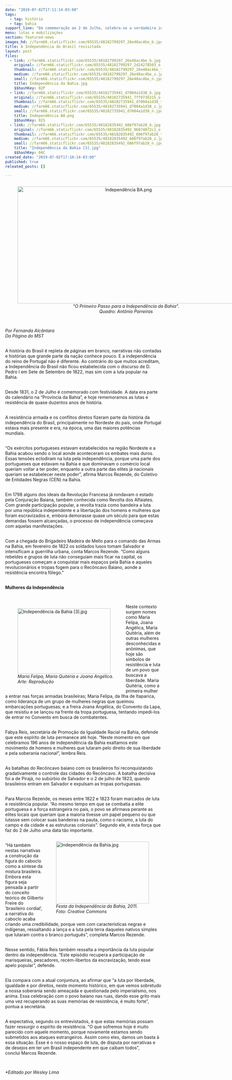 ```yaml
---
date: "2019-07-02T17:11:14-03:00"
tags:
  - tag: história
  - tag: bahia
support_line: "Em comemoração ao 2 de Julho, celebra-se a verdadeira independência, quando grupos populares resistiram em nome do país"
menu: lutas e mobilizações
section: featured-news
images_hd: //farm66.staticflickr.com/65535/48182799297_26e48ac4be_b.jpg
title: A Independência do Brasil revisitada
layout: post
files:
  - link: //farm66.staticflickr.com/65535/48182799297_26e48ac4be_b.jpg
    original: //farm66.staticflickr.com/65535/48182799297_2d24278503_o.jpg
    thumbnail: //farm66.staticflickr.com/65535/48182799297_26e48ac4be_t.jpg
    medium: //farm66.staticflickr.com/65535/48182799297_26e48ac4be_z.jpg
    small: //farm66.staticflickr.com/65535/48182799297_26e48ac4be_n.jpg
    title: Independência da Bahia.jpg
    $$hashKey: 02P
  - link: //farm66.staticflickr.com/65535/48182735941_d7004a1d38_b.jpg
    original: //farm66.staticflickr.com/65535/48182735941_7ff9736315_o.png
    thumbnail: //farm66.staticflickr.com/65535/48182735941_d7004a1d38_t.jpg
    medium: //farm66.staticflickr.com/65535/48182735941_d7004a1d38_z.jpg
    small: //farm66.staticflickr.com/65535/48182735941_d7004a1d38_n.jpg
    title: Independência BA.png
    $$hashKey: 02S
  - link: //farm66.staticflickr.com/65535/48182835492_686f97ab28_b.jpg
    original: //farm66.staticflickr.com/65535/48182835492_96874072c1_o.jpg
    thumbnail: //farm66.staticflickr.com/65535/48182835492_686f97ab28_t.jpg
    medium: //farm66.staticflickr.com/65535/48182835492_686f97ab28_z.jpg
    small: //farm66.staticflickr.com/65535/48182835492_686f97ab28_n.jpg
    title: "Independência da Bahia [3].jpg"
    $$hashKey: 04C
created_date: "2019-07-02T17:18:14-03:00"
published: true
releated_posts: []

---
```

<div style="text-align:center">
<figure class="image" style="display:inline-block"><img alt="Independência BA.png" height="378" src="//farm66.staticflickr.com/65535/48182735941_d7004a1d38_b.jpg" width="700" />
<figcaption><em>&quot;O Primeiro Passo para a Independ&ecirc;ncia da Bahia&quot;.<br />
Quadro: Ant&ocirc;nio Parreiras</em></figcaption>
</figure>
</div>

<p><br />
<em>Por Fernanda Alc&acirc;ntara<br />
Da P&aacute;gina do MST</em><br />
&nbsp;</p>

<p>A hist&oacute;ria do Brasil &eacute; repleta de p&aacute;ginas em branco, narrativas n&atilde;o contadas e hist&oacute;rias que grande parte da na&ccedil;&atilde;o conhece pouco. E a independ&ecirc;ncia do reino de Portugal n&atilde;o &eacute; diferente. Ao contr&aacute;rio do que muitos acreditam, a Independ&ecirc;ncia do Brasil n&atilde;o ficou estabelecida com o discurso de D. Pedro I em Sete de Setembro de 1822, mas sim com a luta popular na Bahia.&nbsp;<br />
&nbsp;</p>

<p>Desde 1831, o 2 de Julho &eacute; comemorado com festividade. A data era parte do calend&aacute;rio na &ldquo;Prov&iacute;ncia da Bahia&rdquo;, e hoje rememoramos as lutas e resist&ecirc;ncia de quase duzentos anos de hist&oacute;ria.&nbsp;</p>

<p><br />
A resist&ecirc;ncia armada e os conflitos diretos fizeram parte da hist&oacute;ria da independ&ecirc;ncia do Brasil, principalmente no Nordeste do pa&iacute;s, onde Portugal estava mais presente e era, na &eacute;poca, uma das maiores pot&ecirc;ncias mundiais.&nbsp;<br />
&nbsp;</p>

<p>&ldquo;Os ex&eacute;rcitos portugueses estavam estabelecidos na regi&atilde;o Nordeste&nbsp;e a Bahia acabou sendo o local aonde aconteceram os embates mais duros. Essas tens&otilde;es eclodiram na luta pela independ&ecirc;ncia, porque uma parte dos portugueses que estavam na Bahia e que dominavam o com&eacute;rcio local queriam voltar a ter poder, enquanto a outra parte das elites j&aacute; nacionais queriam&nbsp;se estabelecer neste poder&rdquo;, afirma Marcos Rezende, do Coletivo de Entidades Negras (CEN) na Bahia.<br />
&nbsp;</p>

<p>Em 1798 alguns dos ideais da Revolu&ccedil;&atilde;o Francesa j&aacute; rondavam o estado pela Conjura&ccedil;&atilde;o Baiana, tamb&eacute;m conhecida como Revolta dos Alfaiates. Com grande participa&ccedil;&atilde;o popular, a revolta trazia como bandeira a luta por&nbsp;uma rep&uacute;blica independente e a liberta&ccedil;&atilde;o dos homens e mulheres que foram escravizados&nbsp;e, embora demorasse quase um s&eacute;culo para que estas demandas fossem alcan&ccedil;adas, o processo de independ&ecirc;ncia come&ccedil;ava com aquelas manifesta&ccedil;&otilde;es.<br />
&nbsp;</p>

<p>Com a chegada do Brigadeiro Madeira de Mello&nbsp;para o comando das Armas na Bahia, em fevereiro de 1822 os soldados lusos tomam Salvador e intensificam a guerrilha urbana, conta Marcos Rezende. &ldquo;Como alguns rebeldes e grupos de luta n&atilde;o conseguiam mais ficar na capital, os portugueses come&ccedil;am a conquistar mais espa&ccedil;os pela Bahia e aqueles revolucion&aacute;rios e tropas fogem para o Rec&ocirc;ncavo Baiano, aonde a resist&ecirc;ncia encontra f&ocirc;lego.&quot;</p>

<p><br />
<strong>Mulheres da Independ&ecirc;ncia</strong></p>

<p>&nbsp;</p>

<figure class="image" style="float:left"><img alt="Independência da Bahia [3].jpg" height="211" src="//farm66.staticflickr.com/65535/48182835492_686f97ab28_b.jpg" width="300" />
<figcaption><em>Maria Felipa, Maria Quit&eacute;ria e Joana Ang&eacute;lica.<br />
Arte: Reprodu&ccedil;&atilde;o</em></figcaption>
</figure>

<p>Neste contexto surgem nomes como Maria Felipa, Joana Ang&eacute;lica, Maria Quit&eacute;ria, al&eacute;m de outras mulheres desconhecidas e an&ocirc;nimas, que hoje s&atilde;o s&iacute;mbolos de resist&ecirc;ncia e luta de um povo que buscava a liberdade. Maria Quit&eacute;ria, como a primeira mulher a entrar nas for&ccedil;as armadas brasileiras; Maria Felipa, da Ilha de Itaparica, como lideran&ccedil;a de um grupo de mulheres negras que queimou embarca&ccedil;&otilde;es portuguesas; e&nbsp;a freira Joana Ang&eacute;lica, do Convento da Lapa, que resistiu e se lan&ccedil;ou na frente da tropa portuguesa, tentando impedi-los de entrar no Convento em busca de combatentes.</p>

<p><br />
Fabya Reis, secret&aacute;ria de Promo&ccedil;&atilde;o da Igualdade Racial na Bahia, defende que este esp&iacute;rito de luta&nbsp;permanece at&eacute; hoje. &ldquo;Neste momento em que celebramos 196 anos de independ&ecirc;ncia da Bahia exaltamos este movimento de homens e mulheres que lutaram pelo direito de sua liberdade e pela soberania nacional&rdquo;, lembra Reis.&nbsp;</p>

<p><br />
As batalhas do Rec&ocirc;ncavo baiano com os brasileiros foi reconquistando gradativamente o controle das cidades do Rec&ocirc;ncavo. A batalha decisiva foi a de Piraj&aacute;, no sub&uacute;rbio de Salvador e o 2&nbsp;de julho de 1823, quando brasileiros entram em Salvador e expulsam as tropas portuguesas.&nbsp;</p>

<p><br />
Para Marcos Rezende, os meses entre 1822 e 1823 foram marcados de luta e resist&ecirc;ncia popular. &ldquo;Ao mesmo tempo em que se combatia a elite portuguesa e a for&ccedil;a estrangeira no pa&iacute;s, o povo se afirmava perante as elites locais que queriam que a maioria tivesse um papel pequeno ou que lutasse sem colocar suas bandeiras na pauta, como o racismo, a luta do campo e da cidade&nbsp;e as estruturas coloniais&rdquo;. Segundo ele, &eacute; esta for&ccedil;a que faz do 2 de Julho uma data t&atilde;o importante.</p>

<figure class="image" style="float:right"><img alt="Independência da Bahia.jpg" height="200" src="//farm66.staticflickr.com/65535/48182799297_26e48ac4be_b.jpg" width="300" />
<figcaption><em>Festa da Independ&ecirc;ncia da Bahia, 2011.<br />
Foto: Creative Commons</em></figcaption>
</figure>

<p><br />
&ldquo;H&aacute; tamb&eacute;m nestas narrativas a constru&ccedil;&atilde;o da figura do caboclo como a s&iacute;ntese da mistura brasileira. Embora esta figura seja pensada a partir do conceito te&oacute;rico de Gilberto Freire do &lsquo;brasileiro cordial&rsquo;, a narrativa do caboclo acaba criando uma credibilidade, porque vem com caracter&iacute;sticas negras e ind&iacute;genas, ressaltando a lan&ccedil;a e&nbsp;a luta pela terra daqueles nativos simples que lutaram contra o branco portugu&ecirc;s&rdquo;, completa Marcos Rezende.</p>

<p><br />
Nesse sentido, F&aacute;bia Reis tamb&eacute;m ressalta a import&acirc;ncia da luta popular dentro da independ&ecirc;ncia. &ldquo;Este epis&oacute;dio recupera a participa&ccedil;&atilde;o de marisqueiras, pescadores, rec&eacute;m-libertos da escraviza&ccedil;&atilde;o,&nbsp;tendo&nbsp;esse apelo popular&rdquo;, defende.</p>

<p><br />
Ela compara com a atual conjuntura, ao afirmar&nbsp;que &ldquo;a luta por liberdade, igualdade e por direitos, neste momento hist&oacute;rico, em que vemos sobretudo a nossa soberania sendo amea&ccedil;ada e questionada pelo&nbsp;imperialismo, nos anima. Essa celebra&ccedil;&atilde;o com o povo baiano nas ruas, dando esse grito mais uma vez recuperando as suas mem&oacute;rias de resist&ecirc;ncia, &eacute; muito forte&rdquo;, pontua a secret&aacute;ria.</p>

<p><br />
A expectativa, segundo os entrevistados, &eacute; que estas mem&oacute;rias possam fazer ressurgir o esp&iacute;rito de resist&ecirc;ncia.&nbsp;&ldquo;O que sofremos hoje &eacute; muito parecido com aquele momento, porque novamente estamos sendo submetidos aos ataques estrangeiros. Assim como eles, damos um basta &agrave; essa situa&ccedil;&atilde;o. Esse &eacute; o nosso espa&ccedil;o de luta, de disputa por narrativas e de desejos em ter um Brasil independente em que caibam todos&rdquo;, conclui&nbsp;Marcos Rezende.</p>

<p>&nbsp;</p>

<p><em>*Editado por Wesley Lima</em></p>

